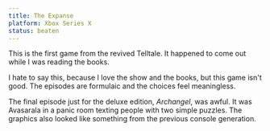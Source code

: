 ```yaml
---
title: The Expanse
platform: Xbox Series X
status: beaten
---
```


This is the first game from the revived Telltale. It happened to come out while I was reading the books.

I hate to say this, because I love the show and the books, but this game isn't good. The episodes are formulaic and the choices feel meaningless.

The final episode just for the deluxe edition, _Archangel_, was awful. It was Avasarala in a panic room texting people with two simple puzzles. The graphics also looked like something from the previous console generation.
